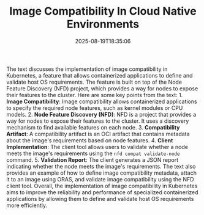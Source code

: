 ﻿---
title: "Image Compatibility In Cloud Native Environments"
date: "2025-08-19T18:35:06"
category: "Markets"
summary: ""
slug: "image compatibility in cloud native environments"
source_urls:
  - "https://kubernetes.io/blog/2025/06/25/image-compatibility-in-cloud-native-environments/"
seo:
  title: "Image Compatibility In Cloud Native Environments | Hash n Hedge"
  description: ""
  keywords: ["news", "markets", "brief"]
---
The text discusses the implementation of image compatibility in Kubernetes, a feature that allows containerized applications to define and validate host OS requirements. The feature is built on top of the Node Feature Discovery (NFD) project, which provides a way for nodes to expose their features to the cluster.  Here are some key points from the text:  1. **Image Compatibility**: Image compatibility allows containerized applications to specify the required node features, such as kernel modules or CPU models. 2. **Node Feature Discovery (NFD)**: NFD is a project that provides a way for nodes to expose their features to the cluster. It uses a discovery mechanism to find available features on each node. 3. **Compatibility Artifact**: A compatibility artifact is an OCI artifact that contains metadata about the image's requirements based on node features. 4. **Client Implementation**: The client tool allows users to validate whether a node meets the image's requirements using the `nfd compat validate-node` command. 5. **Validation Report**: The client generates a JSON report indicating whether the node meets the image's requirements.  The text also provides an example of how to define image compatibility metadata, attach it to an image using ORAS, and validate image compatibility using the NFD client tool.  Overall, the implementation of image compatibility in Kubernetes aims to improve the reliability and performance of specialized containerized applications by allowing them to define and validate host OS requirements more efficiently. 

